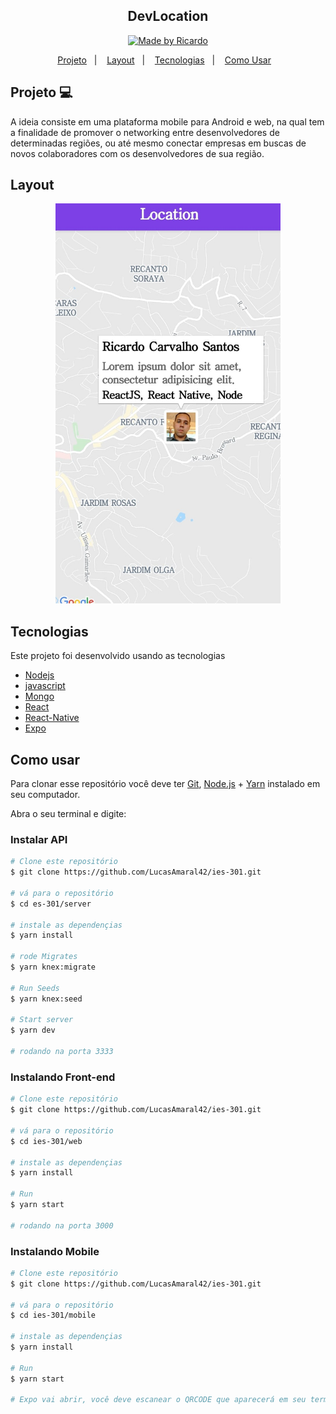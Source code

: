 

  <h2 align="center"> 
    DevLocation
  </h2>

<p align="center">	
  <a href="https://www.linkedin.com/in/ricardo-carvalho-ba865a123/">
    <img alt="Made by Ricardo" src="https://img.shields.io/badge/Made%20by-Ricardo-%2304D361">
  </a> 
</p>


<p align="center">
  <a href="#-Projeto">Projeto</a>&nbsp;&nbsp;&nbsp;|&nbsp;&nbsp;&nbsp;
  <a href="#Layout">Layout</a>&nbsp;&nbsp;&nbsp;|&nbsp;&nbsp;&nbsp;
  <a href="#Tecnologias">Tecnologias</a>&nbsp;&nbsp;&nbsp;|&nbsp;&nbsp;&nbsp;
  <a href="#Como-usar">Como Usar</a>&nbsp;&nbsp;&nbsp;

</p>


## Projeto 💻

A ideia consiste em uma plataforma mobile para Android e web, 
na qual tem a finalidade de promover o networking entre desenvolvedores de determinadas regiões,
ou até mesmo conectar empresas em buscas de novos colaboradores com os desenvolvedores de sua região.

## Layout
<div align="center" >
  <img width=360px height=640px src="./Prototipo.jpeg"/>
</div>

## Tecnologias
 
 Este projeto foi desenvolvido usando as tecnologias

- [Nodejs](https://nodejs.org/en/download/)
- [javascript](https://devdocs.io/javascript/)
- [Mongo](https://www.mongodb.com)
- [React](https://pt-br.reactjs.org)
- [React-Native](https://reactnative.dev)
- [Expo](https://expo.io)

## Como usar

 Para clonar esse repositório você deve ter [Git](https://git-scm.com/), [Node.js](https://nodejs.org/en/download/) + [Yarn](https://classic.yarnpkg.com/pt-BR/docs/install/#windows-stable) instalado em seu computador.

Abra o seu terminal e digite:

### Instalar API 

```bash
# Clone este repositório
$ git clone https://github.com/LucasAmaral42/ies-301.git

# vá para o repositório
$ cd es-301/server

# instale as dependençias
$ yarn install

# rode Migrates
$ yarn knex:migrate

# Run Seeds
$ yarn knex:seed

# Start server
$ yarn dev

# rodando na porta 3333
```

### Instalando Front-end

```bash
# Clone este repositório
$ git clone https://github.com/LucasAmaral42/ies-301.git

# vá para o repositório
$ cd ies-301/web

# instale as dependençias
$ yarn install

# Run
$ yarn start

# rodando na porta 3000
```

### Instalando Mobile

```bash
# Clone este repositório
$ git clone https://github.com/LucasAmaral42/ies-301.git

# vá para o repositório
$ cd ies-301/mobile

# instale as dependençias
$ yarn install

# Run
$ yarn start

# Expo vai abrir, você deve escanear o QRCODE que aparecerá em seu terminal ou na pagina do Expo.


